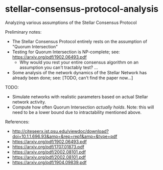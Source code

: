 # stellar-consensus-protocol-analysis
Analyzing various assumptions of the Stellar Consensus Protocol

Preliminary notes: 
* The Stellar Consensus Protocol entirely rests on the assumption of "Quorum Intersection"
* Testing for Quorum Intersection is NP-complete; see: https://arxiv.org/pdf/1902.06493.pdf
  * Why would you rest your entire consensus algorithm on an assumption you can't tractably test? ...
* Some analysis of the network dynamics of the Stellar Network has already been done; see: [TODO, can't find the paper now...]

TODO:
* Simulate networks with realistic parameters based on actual Stellar network activity.
* Compute how often Quorum Intersection *actually holds*. Note: this will need to be a lower bound due to intractability mentioned above.

References:
* http://citeseerx.ist.psu.edu/viewdoc/download?doi=10.1.1.696.93&amp=&rep=rep1&amp=&type=pdf
* https://arxiv.org/pdf/1902.06493.pdf
* https://arxiv.org/pdf/1707.01873.pdf
* https://arxiv.org/pdf/2002.08101.pdf
* https://arxiv.org/pdf/2002.08101.pdf
* https://arxiv.org/pdf/1904.09839.pdf
